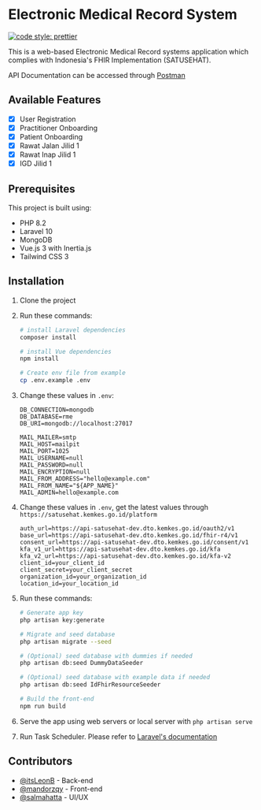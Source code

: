 # Electronic Medical Record System

[![code style: prettier](https://img.shields.io/badge/code_style-prettier-ff69b4.svg?style=flat-square)](https://github.com/prettier/prettier)

This is a web-based Electronic Medical Record systems application which complies with Indonesia's FHIR Implementation (SATUSEHAT).

API Documentation can be accessed through [Postman](https://documenter.getpostman.com/view/29785588/2s9Yynm4LB)

## Available Features

- [x] User Registration
- [x] Practitioner Onboarding
- [x] Patient Onboarding
- [x] Rawat Jalan Jilid 1
- [x] Rawat Inap Jilid 1
- [x] IGD Jilid 1

## Prerequisites

This project is built using:

- PHP 8.2
- Laravel 10
- MongoDB
- Vue.js 3 with Inertia.js
- Tailwind CSS 3

## Installation

1. Clone the project
2. Run these commands:

   ```sh
   # install Laravel dependencies
   composer install

   # install Vue dependencies
   npm install

   # Create env file from example
   cp .env.example .env
   ```

3. Change these values in `.env`:

   ```
   DB_CONNECTION=mongodb
   DB_DATABASE=rme
   DB_URI=mongodb://localhost:27017

   MAIL_MAILER=smtp
   MAIL_HOST=mailpit
   MAIL_PORT=1025
   MAIL_USERNAME=null
   MAIL_PASSWORD=null
   MAIL_ENCRYPTION=null
   MAIL_FROM_ADDRESS="hello@example.com"
   MAIL_FROM_NAME="${APP_NAME}"
   MAIL_ADMIN=hello@example.com
   ```

4. Change these values in `.env`, get the latest values through `https://satusehat.kemkes.go.id/platform`
   ```
   auth_url=https://api-satusehat-dev.dto.kemkes.go.id/oauth2/v1
   base_url=https://api-satusehat-dev.dto.kemkes.go.id/fhir-r4/v1
   consent_url=https://api-satusehat-dev.dto.kemkes.go.id/consent/v1
   kfa_v1_url=https://api-satusehat-dev.dto.kemkes.go.id/kfa
   kfa_v2_url=https://api-satusehat-dev.dto.kemkes.go.id/kfa-v2
   client_id=your_client_id
   client_secret=your_client_secret
   organization_id=your_organization_id
   location_id=your_location_id
   ```
5. Run these commands:

   ```sh
   # Generate app key
   php artisan key:generate

   # Migrate and seed database
   php artisan migrate --seed

   # (Optional) seed database with dummies if needed
   php artisan db:seed DummyDataSeeder

   # (Optional) seed database with example data if needed
   php artisan db:seed IdFhirResourceSeeder

   # Build the front-end
   npm run build
   ```

6. Serve the app using web servers or local server with `php artisan serve`
7. Run Task Scheduler. Please refer to [Laravel's documentation](https://laravel.com/docs/10.x/scheduling#running-the-scheduler)

## Contributors

- [@itsLeonB](https://github.com/itsLeonB) - Back-end
- [@mandorzqy](https://github.com/mandorzqy) - Front-end
- [@salmahatta](https://github.com/salmahatta) - UI/UX
